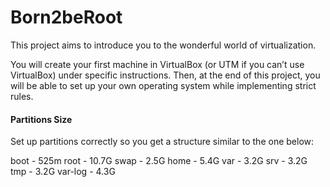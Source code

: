 # Born2beRoot
  
  This project aims to introduce you to the wonderful world of virtualization.
  
  You will create your first machine in VirtualBox (or UTM if you can’t use VirtualBox)
  under specific instructions. Then, at the end of this project, you will be able to set up
  your own operating system while implementing strict rules.

#### Partitions Size
  Set up partitions correctly so you get a structure similar to the one below:
  
  boot    - 525m
  root    - 10.7G
  swap    - 2.5G
  home    - 5.4G
  var     - 3.2G
  srv     - 3.2G
  tmp 	  - 3.2G
  var-log	- 4.3G
